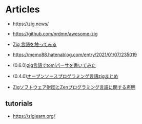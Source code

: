 # Articles

* <https://zig.news/>
* <https://github.com/nrdmn/awesome-zig>

* [Zig 言語を触ってみる](https://zenn.dev/helloyuki/scraps/a012ef8cc52fc0)
* <https://memo88.hatenablog.com/entry/2021/01/07/235019>
* (0.6.0)[zig言語でtomlパーサを書いてみた](https://wp.jmuk.org/2020/09/09/zig%E8%A8%80%E8%AA%9E%E3%81%A7toml%E3%83%91%E3%83%BC%E3%82%B5%E3%82%92%E6%9B%B8%E3%81%84%E3%81%A6%E3%81%BF%E3%81%9F/)
* (0.4.0)[オープンソースプログラミング言語zigまとめ](https://qiita.com/bellbind/items/f2338fa1d82a2a79f290)
* [Zigソフトウェア財団とZenプログラミング言語に関する声明](https://ziglang.org/news/statement-regarding-zen-programming-language/)

## tutorials

* <https://ziglearn.org/>
